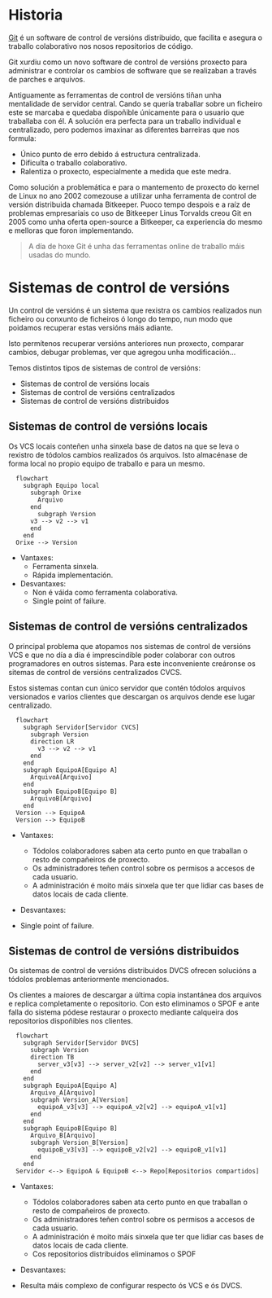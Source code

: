 # Historia

[Git](https://git-scm.com/) é un software de control de versións distribuido, que facilita e asegura o traballo colaborativo nos nosos repositorios de código.

Git xurdiu como un novo software de control de versións proxecto para administrar e controlar os cambios de software que se realizaban a través de parches e arquivos. 

Antiguamente as ferramentas de control de versións tiñan unha mentalidade de servidor central. Cando se quería traballar sobre un ficheiro este se marcaba e quedaba dispoñible únicamente para o usuario que traballaba con él. A solución era perfecta para un traballo individual e centralizado, pero podemos imaxinar as diferentes barreiras que nos formula:

- Único punto de erro debido á estructura centralizada.
- Dificulta o traballo colaborativo.
- Ralentiza o proxecto, especialmente a medida que este medra.

Como solución a problemática e para o mantemento de proxecto do kernel de Linux no ano 2002 comezouse a utilizar unha ferramenta de control de versión distribuida chamada Bitkeeper. Puoco tempo despois e a raíz de problemas empresariais co uso de Bitkeeper Linus Torvalds creou Git en 2005 como unha oferta open-source a Bitkeeper, ca experiencia do mesmo e melloras que foron implementando.

> A día de hoxe Git é unha das ferramentas online de traballo máis usadas do mundo.

# Sistemas de control de versións

Un control de versións é un sistema que rexistra os cambios realizados nun ficheiro ou conxunto de ficheiros ó longo do tempo, nun modo que poidamos recuperar estas versións máis adiante.

Isto permítenos recuperar versións anteriores nun proxecto, comparar cambios, debugar problemas, ver que agregou unha modificación...

Temos distintos tipos de sistemas de control de versións:

- Sistemas de control de versións locais
- Sistemas de control de versións centralizados
- Sistemas de control de versións distribuidos

## Sistemas de control de versións locais

Os VCS locais conteñen unha sinxela base de datos na que se leva o rexistro de tódolos cambios realizados ós arquivos. Isto almacénase de forma local no propio equipo de traballo e para un mesmo.

```mermaid
  flowchart
    subgraph Equipo local
      subgraph Orixe
        Arquivo
      end
        subgraph Version
      v3 --> v2 --> v1
      end
    end
  Orixe --> Version
```

- Vantaxes:
  - Ferramenta sinxela.
  - Rápida implementación.
- Desvantaxes:
  - Non é váida como ferramenta colaborativa.
  - Single point of failure.

## Sistemas de control de versións centralizados

O principal problema que atopamos nos sistemas de control de versións VCS e que no día a día é imprescindible poder colaborar con outros programadores en outros sistemas. Para este inconveniente creáronse os sitemas de control de versións centralizados CVCS.

Estos sistemas contan cun único servidor que contén tódolos arquivos versionados e varios clientes que descargan os arquivos dende ese lugar centralizado.

```mermaid
  flowchart
    subgraph Servidor[Servidor CVCS]
      subgraph Version
      direction LR
        v3 --> v2 --> v1
      end
    end
    subgraph EquipoA[Equipo A]
      ArquivoA[Arquivo]
    end
    subgraph EquipoB[Equipo B]
      ArquivoB[Arquivo]
    end
  Version --> EquipoA
  Version --> EquipoB
```

- Vantaxes:

  - Tódolos colaboradores saben ata certo punto en que traballan o resto de compañeiros de proxecto.
  - Os administradores teñen control sobre os permisos a accesos de cada usuario.
  - A administración é moito máis sinxela que ter que lidiar cas bases de datos locais de cada cliente.

- Desvantaxes:
 - Single point of failure.

## Sistemas de control de versións distribuidos

Os sistemas de control de versións distribuidos DVCS ofrecen solucións a tódolos problemas anteriormente mencionados.

Os clientes a maiores de descargar a última copia instantánea dos arquivos e replica completamente o repositorio. Con esto eliminamos o SPOF e ante falla do sistema pódese restaurar o proxecto mediante calqueira dos repositorios dispoñibles nos clientes.

```mermaid
  flowchart
    subgraph Servidor[Servidor DVCS]
      subgraph Version
      direction TB
        server_v3[v3] --> server_v2[v2] --> server_v1[v1]
      end
    end
    subgraph EquipoA[Equipo A]
      Arquivo_A[Arquivo]
      subgraph Version_A[Version]
        equipoA_v3[v3] --> equipoA_v2[v2] --> equipoA_v1[v1]
      end
    end
    subgraph EquipoB[Equipo B]
      Arquivo_B[Arquivo]
      subgraph Version_B[Version]
        equipoB_v3[v3] --> equipoB_v2[v2] --> equipoB_v1[v1]
      end
    end
  Servidor <--> EquipoA & EquipoB <--> Repo[Repositorios compartidos]

```

- Vantaxes:

  - Tódolos colaboradores saben ata certo punto en que traballan o resto de compañeiros de proxecto.
  - Os administradores teñen control sobre os permisos a accesos de cada usuario.
  - A administración é moito máis sinxela que ter que lidiar cas bases de datos locais de cada cliente.
  - Cos repositorios distribuidos eliminamos o SPOF

- Desvantaxes:
 - Resulta máis complexo de configurar respecto ós VCS e ós DVCS.
